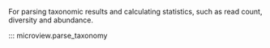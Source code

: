 For parsing taxonomic results and calculating statistics,
such as read count, diversity and abundance.

::: microview.parse_taxonomy
